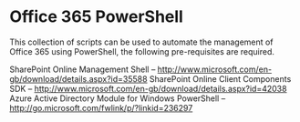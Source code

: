 # Office 365 PowerShell
This collection of scripts can be used to automate the management of Office 365 using PowerShell, the following pre-requisites are required.

SharePoint Online Management Shell – http://www.microsoft.com/en-gb/download/details.aspx?id=35588
SharePoint Online Client Components SDK – http://www.microsoft.com/en-gb/download/details.aspx?id=42038
Azure Active Directory Module for Windows PowerShell – http://go.microsoft.com/fwlink/p/?linkid=236297 
